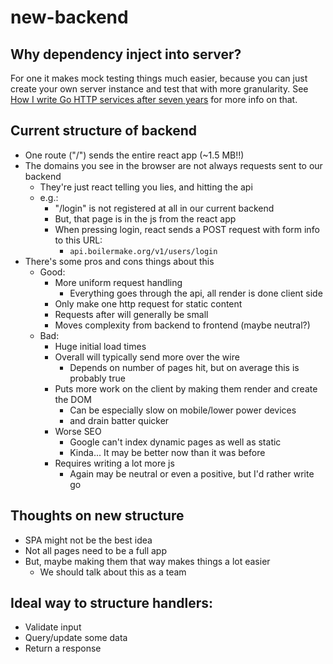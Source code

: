 # new-backend

## Why dependency inject into server?
For one it makes mock testing things much easier, because you can just create your own server instance and test that with more granularity.  See [How I write Go HTTP services after seven years](https://medium.com/statuscode/how-i-write-go-http-services-after-seven-years-37c208122831) for more info on that.

## Current structure of backend
- One route ("/") sends the entire react app (~1.5 MB!!)
- The domains you see in the browser are not always requests sent to our backend
	- They're just react telling you lies, and hitting the api
	- e.g.:
		- "/login" is not registered at all in our current backend
		- But, that page is in the js from the react app
		- When pressing login, react sends a POST request with form info to this URL:
			- `api.boilermake.org/v1/users/login`
- There's some pros and cons things about this
	- Good:
		- More uniform request handling
			- Everything goes through the api, all render is done client side
		- Only make one http request for static content
		- Requests after will generally be small
		- Moves complexity from backend to frontend (maybe neutral?)
	- Bad:
		- Huge initial load times
		- Overall will typically send more over the wire
			- Depends on number of pages hit, but on average this is probably true
		- Puts more work on the client by making them render and create the DOM
			- Can be especially slow on mobile/lower power devices
			- and drain batter quicker
		- Worse SEO
			- Google can't index dynamic pages as well as static
			- Kinda... It may be better now than it was before
		- Requires writing a lot more js
			- Again may be neutral or even a positive, but I'd rather write go

## Thoughts on new structure
- SPA might not be the best idea
- Not all pages need to be a full app
- But, maybe making them that way makes things a lot easier
	- We should talk about this as a team

## Ideal way to structure handlers:
- Validate input
- Query/update some data
- Return a response
